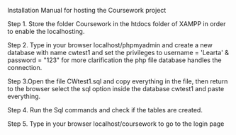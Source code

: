 
Installation Manual for hosting the Coursework project

Step 1. Store the folder Coursework in the htdocs folder of XAMPP in order to enable the localhosting.

Step 2. Type in your browser localhost/phpmyadmin and create a new database with name cwtest1 and set the privileges to username =  'Learta' & password =  "123"
        for more clarification the php file database handles the connection.

Step 3.Open the file CWtest1.sql and copy everything in the file, then return to the browser select the sql option inside the database cwtest1 and paste everything.

Step 4. Run the Sql commands and check if the tables are created.

Step 5. Type in your browser localhost/coursework to go to the login page 
